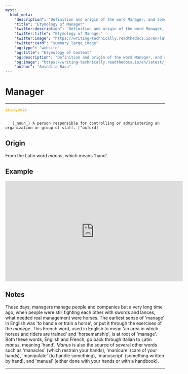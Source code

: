 ```yaml
---
myst:
  html_meta:
    "description": "Definition and origin of the word Manager, and some notes and examples"
    "title": "Etymology of Manager"
    "twitter:description": "Definition and origin of the word Manager, and some notes and examples"
    "twitter:title": "Etymology of Manager"
    "twitter:image": "https://writing-technically.readthedocs.io/en/latest/_static/harappa_unicorn.jpg"
    "twitter:card": "summary_large_image"
    "og:type": "website"
    "og:title": "Etymology of Content"
    "og:description": "Definition and origin of the word Manager, and some notes and examples"
    "og:image": "https://writing-technically.readthedocs.io/en/latest/_static/harappa_unicorn.jpg"
    "author": "Anindita Basu"
---
```


# Manager

<hr/>
<p style="font-weight:bold;font-size:75%;color:orange">24 July 2022</p>

```{admonition} manager

   (_noun_) A person responsible for controlling or administering an organization or group of staff. [^oxford]
```

[^oxford]: From the [Oxford English Dictionary](https://www.lexico.com/).


## Origin

From the Latin word _manus_, which means 'hand'.

## Example

<iframe width="560" height="315" src="https://www.youtube.com/embed/M_AhoqUjfhg" title="YouTube video player" frameborder="0" allow="accelerometer; autoplay; clipboard-write; encrypted-media; gyroscope; picture-in-picture" allowfullscreen></iframe>

## Notes

These days, managers manage people and companies but a very long time ago, when people were still fighting each other with swords and lances, what needed real management were horses. The earliest sense of 'manage' in English was 'to handle or train a horse', or put it through the exercises of the _manège_. This French word, used in English to mean 'an area in which horses and riders are trained' and 'horsemanship', is at root of 'manage'. Both these words, English and French, go back through Italian to Latin _manus_, meaning 'hand'. _Manus_ is also the source of several other words such as 'manacles' (which restrain your hands), 'manicure' (care of your hands), 'manipulate' (to handle something), 'manuscript' (something written by hand), and 'manual' (either done with your hands or with a handbook).

<hr/>
